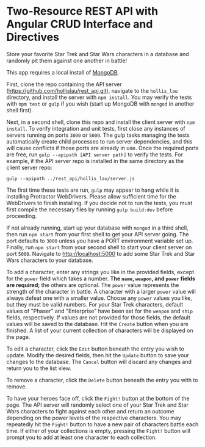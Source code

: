 # Two-Resource REST API with Angular CRUD Interface and Directives

Store your favorite Star Trek and Star Wars characters in a database and randomly pit them against one another in battle!

This app requires a local install of [MongoDB](http://www.mongodb.com).

First, clone the repo containing the API server (<https://github.com/hollislau/rest_api.git>), navigate to the `hollis_lau` directory, and install the server with `npm install`. You may verify the tests with `npm test` or `gulp` if you wish (start up MongoDB with `mongod` in another shell first).

Next, in a second shell, clone this repo and install the client server with `npm install`. To verify integration and unit tests, first close any instances of servers running on ports `3000` or `5000`. The gulp tasks managing the tests automatically create child processes to run server dependencies, and this will cause conflicts if those ports are already in use. Once the required ports are free, run `gulp --apipath [API server path]` to verify the tests. For example, if the API server repo is installed in the same directory as the client server repo:
```
gulp --apipath ../rest_api/hollis_lau/server.js
```
The first time these tests are run, `gulp` may appear to hang while it is installing Protractor WebDrivers. Please allow sufficient time for the WebDrivers to finish installing. If you decide not to run the tests, you must first compile the necessary files by running `gulp build:dev` before proceeding.

If not already running, start up your database with `mongod` in a third shell, then run `npm start` from your first shell to get your API server going. The port defaults to `3000` unless you have a PORT environment variable set up. Finally, run `npm start` from your second shell to start your client server on port `5000`. Navigate to <http://localhost:5000> to add some Star Trek and Star Wars characters to your database.

To add a character, enter any strings you like in the provided fields, except for the `power` field which takes a number. __The `name`, `weapon`, and `power` fields are required;__ the others are optional. The `power` value represents the strength of the character in battle. A character with a larger `power` value will always defeat one with a smaller value. Choose any `power` values you like, but they must be valid numbers. For your Star Trek characters, default values of "Phaser" and "Enterprise" have been set for the `weapon` and `ship` fields, respectively. If values are not provided for those fields, the default values will be saved to the database. Hit the `Create` button when you are finished. A list of your current collection of characters will be displayed on the page.

To edit a character, click the `Edit` button beneath the entry you wish to update. Modify the desired fields, then hit the `Update` button to save your changes to the database. The `Cancel` button will discard any changes and return you to the list view.

To remove a character, click the `Delete` button beneath the entry you with to remove.

To have your heroes face off, click the `Fight!` button at the bottom of the page. The API server will randomly select one of your Star Trek and Star Wars characters to fight against each other and return an outcome depending on the power levels of the respective characters. You may repeatedly hit the `Fight!` button to have a new pair of characters battle each time. If either of your collections is empty, pressing the `Fight!` button will prompt you to add at least one character to each collection.
